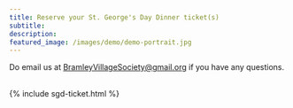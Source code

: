 ```yaml
---
title: Reserve your St. George's Day Dinner ticket(s)
subtitle: 
description: 
featured_image: /images/demo/demo-portrait.jpg
---
```


Do email us at [BramleyVillageSociety@gmail.org](mailto:BramleyVillageSociety@gmail.org) if you have any questions.
<br>
<br>

{% include sgd-ticket.html %}